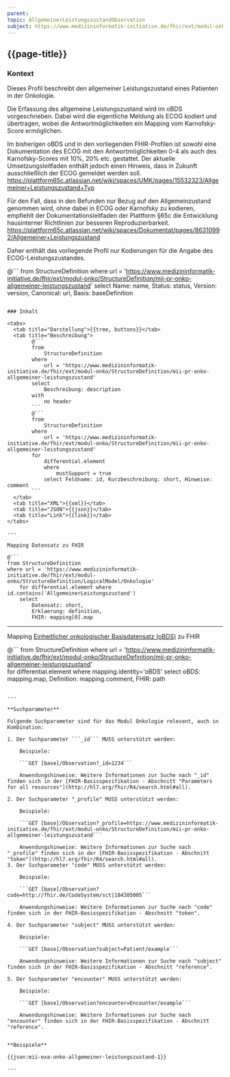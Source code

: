 ```yaml
---
parent: 
topic: AllgemeinerLeistungszustandObservation
subject: https://www.medizininformatik-initiative.de/fhir/ext/modul-onko/StructureDefinition/mii-pr-onko-allgemeiner-leistungszustand
---
```



## {{page-title}}

### Kontext
Dieses Profil beschreibt den allgemeiner Leistungszustand eines Patienten in der Onkologie.

Die Erfassung des allgemeine Leistungszustand wird im oBDS vorgeschrieben. 
Dabei wird die eigentliche Meldung als ECOG kodiert und übertragen, wobei die Antwortmöglichkeiten ein Mapping vom Karnofsky-Score ermöglichen. 

Im bisherigen oBDS und in den vorliegenden FHIR-Profilen ist sowohl eine Dokumentation des ECOG mit den Antwortmöglichkeiten 0-4 als auch des Karnofsky-Scores mit 10%, 20% etc.  gestattet. 
Der aktuelle Umsetzungsleitfaden enthält jedoch einen Hinweis, dass in Zukunft ausschließlich der ECOG gemeldet werden soll. https://plattform65c.atlassian.net/wiki/spaces/UMK/pages/15532323/Allgemeiner+Leistungszustand+Typ

Für den Fall, dass in den Befunden nur Bezug auf den Allgemeinzustand genommen wird, ohne dabei in ECOG oder Karnofsky zu kodieren, empfiehlt der Dokumentationsleitfaden der Plattform §65c die Entwicklung hausinterner Richtlinien zur besseren Reproduzierbarkeit. https://plattform65c.atlassian.net/wiki/spaces/Dokumentat/pages/86310992/Allgemeiner+Leistungszustand 


Daher enthält das vorliegende Profil nur Kodierungen für die Angabe des ECOG-Leistungszustandes.   

@```
from 
    StructureDefinition 
where 
    url = 'https://www.medizininformatik-initiative.de/fhir/ext/modul-onko/StructureDefinition/mii-pr-onko-allgemeiner-leistungszustand' 
select 
    Name: name, Status: status, Version: version, Canonical: url, Basis: baseDefinition
```

### Inhalt

<tabs>
  <tab title="Darstellung">{{tree, buttons}}</tab>
  <tab title="Beschreibung"> 
        @```
        from
	        StructureDefinition
        where
	        url = 'https://www.medizininformatik-initiative.de/fhir/ext/modul-onko/StructureDefinition/mii-pr-onko-allgemeiner-leistungszustand' 
        select
	        Beschreibung: description
        with
            no header
        ```
        @```
        from 
            StructureDefinition 
        where 
            url = 'https://www.medizininformatik-initiative.de/fhir/ext/modul-onko/StructureDefinition/mii-pr-onko-allgemeiner-leistungszustand' 
        for 
            differential.element 
            where 
                mustSupport = true 
            select Feldname: id, Kurzbeschreibung: short, Hinweise: comment
        ```
  </tab>
  <tab title="XML">{{xml}}</tab>
  <tab title="JSON">{{json}}</tab>
  <tab title="Link">{{link}}</tab>
</tabs>

---

Mapping Datensatz zu FHIR

@```
from StructureDefinition 
where url = 'https://www.medizininformatik-initiative.de/fhir/ext/modul-onko/StructureDefinition/LogicalModel/Onkologie'
    for differential.element where id.contains('AllgemeinerLeistungszustand')
    select 
        Datensatz: short,
        Erklaerung: definition, 
        FHIR: mapping[0].map 

```

---

Mapping [Einheitlicher onkologischer Basisdatensatz (oBDS)](https://basisdatensatz.de/basisdatensatz) zu FHIR

@```
from StructureDefinition 
where url = 'https://www.medizininformatik-initiative.de/fhir/ext/modul-onko/StructureDefinition/mii-pr-onko-allgemeiner-leistungszustand'  
    for differential.element
    where mapping.identity='oBDS'
    select 
        oBDS: mapping.map,
        Definition: mapping.comment,
        FHIR: path
```

---

**Suchparameter**

Folgende Suchparameter sind für das Modul Onkologie relevant, auch in Kombination:

1. Der Suchparameter ```_id``` MUSS unterstützt werden:

    Beispiele: 

    ```GET [base]/Observation?_id=1234```
    
    Anwendungshinweise: Weitere Informationen zur Suche nach "_id" finden sich in der [FHIR-Basisspezifikation - Abschnitt "Parameters for all resources"](http://hl7.org/fhir/R4/search.html#all).

2. Der Suchparameter "_profile" MUSS unterstützt werden:

    Beispiele:
    
    ```GET [base]/Observation?_profile=https://www.medizininformatik-initiative.de/fhir/ext/modul-onko/StructureDefinition/mii-pr-onko-allgemeiner-leistungszustand```
    
    Anwendungshinweise: Weitere Informationen zur Suche nach "_profile" finden sich in der [FHIR-Basisspezifikation - Abschnitt "token"](http://hl7.org/fhir/R4/search.html#all).
3. Der Suchparameter "code" MUSS unterstützt werden:

    Beispiele:

    ```GET [base]/Observation?code=http://fhir.de/CodeSystem/sct|184305005```

    Anwendungshinweise: Weitere Informationen zur Suche nach "code" finden sich in der FHIR-Basisspezifikation - Abschnitt "token".

4. Der Suchparameter "subject" MUSS unterstützt werden:

    Beispiele:

    ```GET [base]/Observation?subject=Patient/example```

    Anwendungshinweise: Weitere Informationen zur Suche nach "subject" finden sich in der FHIR-Basisspezifikation - Abschnitt "reference".

5. Der Suchparameter "encounter" MUSS unterstützt werden:

    Beispiele:

    ```GET [base]/Observation?encounter=Encounter/example```

    Anwendungshinweise: Weitere Informationen zur Suche nach "encounter" finden sich in der FHIR-Basisspezifikation - Abschnitt "reference".
    

**Beispiele**

{{json:mii-exa-onko-allgemeiner-leistungszustand-1}}

---